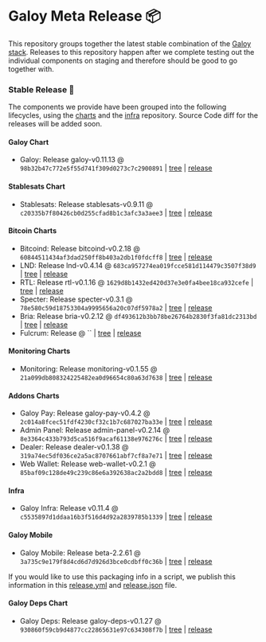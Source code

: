 # Galoy Meta Release 📦

This repository groups together the latest stable combination of the [Galoy stack](https://github.com/GaloyMoney/awesome-galoy#tech-components).
Releases to this repository happen after we complete testing out the individual components on staging and therefore should be good to go together with.

### Stable Release 🎉

The components we provide have been grouped into the following lifecycles, using the [charts](https://github.com/GaloyMoney/charts) and the [infra](https://github.com/GaloyMoney/galoy-infra) repository.
Source Code diff for the releases will be added soon.

#### Galoy Chart
- Galoy: Release galoy-v0.11.13 @ `98b32b47c772e5f55d741f309d0273c7c2900891` | [tree](https://github.com/GaloyMoney/charts/tree/98b32b47c772e5f55d741f309d0273c7c2900891/charts/galoy) | [release](https://github.com/GaloyMoney/charts/releases/tag/galoy-v0.11.13)

#### Stablesats Chart
- Stablesats: Release stablesats-v0.9.11 @ `c20335b7f80426cb0d255cfad8b1c3afc3a3aee3` | [tree](https://github.com/GaloyMoney/charts/tree/c20335b7f80426cb0d255cfad8b1c3afc3a3aee3/charts/stablesats) | [release](https://github.com/GaloyMoney/charts/releases/tag/stablesats-v0.9.11)

#### Bitcoin Charts
- Bitcoind: Release bitcoind-v0.2.18 @ `60844511434af3dad250ff8b403a2db1f0fdcff8` | [tree](https://github.com/GaloyMoney/charts/tree/60844511434af3dad250ff8b403a2db1f0fdcff8/charts/bitcoind) | [release](https://github.com/GaloyMoney/charts/releases/tag/bitcoind-v0.2.18)
- LND: Release lnd-v0.4.14 @ `683ca957274ea019fcce581d114479c3507f38d9` | [tree](https://github.com/GaloyMoney/charts/tree/683ca957274ea019fcce581d114479c3507f38d9/charts/lnd) | [release](https://github.com/GaloyMoney/charts/releases/tag/lnd-v0.4.14)
- RTL: Release rtl-v0.1.16 @ `1629d8b1432ed420d37e3e0fa4bee18ca932cefe` | [tree](https://github.com/GaloyMoney/charts/tree/1629d8b1432ed420d37e3e0fa4bee18ca932cefe/charts/rtl) | [release](https://github.com/GaloyMoney/charts/releases/tag/rtl-v0.1.16)
- Specter: Release specter-v0.3.1 @ `78e580c59d18753304a9995656a20c07df5978a2` | [tree](https://github.com/GaloyMoney/charts/tree/78e580c59d18753304a9995656a20c07df5978a2/charts/specter) | [release](https://github.com/GaloyMoney/charts/releases/tag/specter-v0.3.1)
- Bria: Release bria-v0.2.12 @ `df493612b3bb78be26764b2830f3fa81dc2313bd` | [tree](https://github.com/GaloyMoney/charts/tree/df493612b3bb78be26764b2830f3fa81dc2313bd/charts/bria) | [release](https://github.com/GaloyMoney/charts/releases/tag/bria-v0.2.12)
- Fulcrum: Release  @ `` | [tree](https://github.com/GaloyMoney/charts/tree//charts/fulcrum) | [release](https://github.com/GaloyMoney/charts/releases/tag/)

#### Monitoring Charts
- Monitoring: Release monitoring-v0.1.55 @ `21a099db808324225482ea0d96654c80a63d7638` | [tree](https://github.com/GaloyMoney/charts/tree/21a099db808324225482ea0d96654c80a63d7638/charts/monitoring) | [release](https://github.com/GaloyMoney/charts/releases/tag/monitoring-v0.1.55)

#### Addons Charts
- Galoy Pay: Release galoy-pay-v0.4.2 @ `2c014a8fcec51fdf4230cf32c1b7c687027ba33e` | [tree](https://github.com/GaloyMoney/charts/tree/2c014a8fcec51fdf4230cf32c1b7c687027ba33e/charts/galoy-pay) | [release](https://github.com/GaloyMoney/charts/releases/tag/galoy-pay-v0.4.2)
- Admin Panel: Release admin-panel-v0.2.14 @ `8e3364c433b793d5ca516f9acaf61138e976276c` | [tree](https://github.com/GaloyMoney/charts/tree/8e3364c433b793d5ca516f9acaf61138e976276c/charts/admin-panel) | [release](https://github.com/GaloyMoney/charts/releases/tag/admin-panel-v0.2.14)
- Dealer: Release dealer-v0.1.38 @ `319a74ec5df036ce2a5ac8707661abf7cf8a7e71` | [tree](https://github.com/GaloyMoney/charts/tree/319a74ec5df036ce2a5ac8707661abf7cf8a7e71/charts/dealer) | [release](https://github.com/GaloyMoney/charts/releases/tag/dealer-v0.1.38)
- Web Wallet: Release web-wallet-v0.2.1 @ `85baf09c128de49c239c86e6a392638ac2a2bdd8` | [tree](https://github.com/GaloyMoney/charts/tree/85baf09c128de49c239c86e6a392638ac2a2bdd8/charts/web-wallet) | [release](https://github.com/GaloyMoney/charts/releases/tag/web-wallet-v0.2.1)

#### Infra

- Galoy Infra: Release v0.11.4 @ `c5535897d1ddaa16b3f516d4d92a2839785b1339` | [tree](https://github.com/GaloyMoney/galoy-infra/tree/c5535897d1ddaa16b3f516d4d92a2839785b1339) | [release](https://github.com/GaloyMoney/galoy-infra/releases/tag/v0.11.4)

#### Galoy Mobile

- Galoy Mobile: Release beta-2.2.61 @ `3a735c9e179f8d4cd6d7d926d3bce0cdbff0c36b` | [tree](https://github.com/GaloyMoney/galoy-mobile/tree/3a735c9e179f8d4cd6d7d926d3bce0cdbff0c36b) | [release](https://github.com/GaloyMoney/galoy-mobile/releases/tag/beta-2.2.61)

If you would like to use this packaging info in a script, we publish this information in this [release.yml](./release.yml) and [release.json](./release.json) file.

#### Galoy Deps Chart
- Galoy Deps: Release galoy-deps-v0.1.27 @ `930860f59cb9d4877cc22865631e97c634308f7b` | [tree](https://github.com/GaloyMoney/charts/tree/930860f59cb9d4877cc22865631e97c634308f7b/charts/galoy-deps) | [release](https://github.com/GaloyMoney/charts/releases/tag/galoy-deps-v0.1.27)
